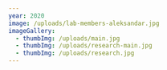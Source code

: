 ```yaml
---
year: 2020
image: /uploads/lab-members-aleksandar.jpg
imageGallery:
  - thumbImg: /uploads/main.jpg
  - thumbImg: /uploads/research-main.jpg
  - thumbImg: /uploads/research.jpg
---
```

